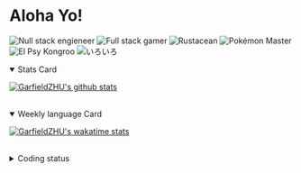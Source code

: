 # Aloha Yo!

![Null stack engieneer](https://img.shields.io/badge/-Null_stack_engineer-a890f0)
![Full stack gamer](https://img.shields.io/badge/-Full_stack_gamer-78c850)
![Rustacean](https://img.shields.io/badge/-Rustacean-f74c00)
![Pokémon Master](https://img.shields.io/badge/-Pokémon_Master-f8d030)
![El Psy Kongroo](https://img.shields.io/badge/-El_Psy_Kongroo-6890f0)
![いろいろ](https://img.shields.io/badge/-いろいろ-f85888)


<details open>
<summary>Stats Card</summary>
 
[![GarfieldZHU's github stats](https://github-readme-stats.vercel.app/api?username=GarfieldZHU&show_icons=true&theme=tokyonight)](https://github.com/anuraghazra/github-readme-stats)
 
</details>

<br/>

<details open>
<summary>Weekly language Card</summary>
 
[![GarfieldZHU's wakatime stats](https://github-readme-stats.vercel.app/api/wakatime?username=AlohaYo&theme=nightowl&layout=compact)](https://github.com/GarfieldZHU/GarfieldZHU)


<br/>

</details>

<details>

<summary>Coding status</summary>

<br/>

<!--START_SECTION:waka-->
**🐱 My Github Data** 

> 🏆 305 Contributions in the Year 2021
 > 
> 📦 477.6 kB Used in Github's Storage 
 > 
> 🚫 Not Opted to Hire
 > 
> 📜 58 Public Repositories 
 > 
> 🔑 33 Private Repositories  
 > 
**I'm a Night 🦉** 

```text
🌞 Morning    65 commits     ███░░░░░░░░░░░░░░░░░░░░░░   14.32% 
🌆 Daytime    134 commits    ███████░░░░░░░░░░░░░░░░░░   29.52% 
🌃 Evening    170 commits    █████████░░░░░░░░░░░░░░░░   37.44% 
🌙 Night      85 commits     ████░░░░░░░░░░░░░░░░░░░░░   18.72%

```


📊 **This Week I Spent My Time On** 

```text
💬 Programming Languages: 
TypeScript               18 hrs 41 mins      █████████████████████░░░░   85.28% 
JSON                     2 hrs 6 mins        ██░░░░░░░░░░░░░░░░░░░░░░░   9.65% 
JavaScript               28 mins             ░░░░░░░░░░░░░░░░░░░░░░░░░   2.15% 
SCSS                     19 mins             ░░░░░░░░░░░░░░░░░░░░░░░░░   1.51% 
Bash                     7 mins              ░░░░░░░░░░░░░░░░░░░░░░░░░   0.58%

🔥 Editors: 
VS Code                  21 hrs 53 mins      █████████████████████████   99.87% 
IntelliJ                 1 min               ░░░░░░░░░░░░░░░░░░░░░░░░░   0.13%

💻 Operating System: 
Mac                      19 hrs 34 mins      ██████████████████████░░░   89.28% 
Windows                  2 hrs 21 mins       ██░░░░░░░░░░░░░░░░░░░░░░░   10.72%

```


<!--END_SECTION:waka-->

</details>
